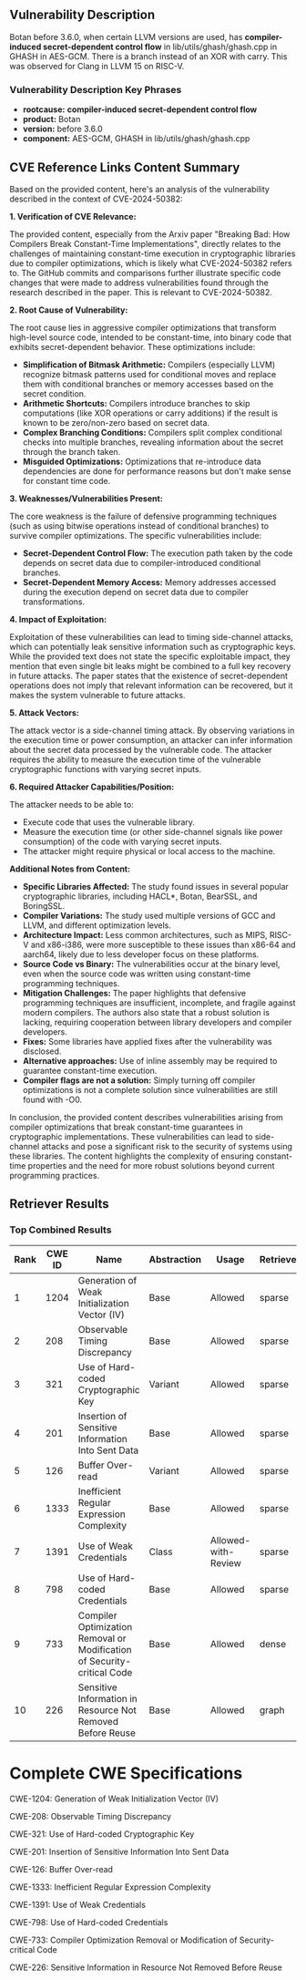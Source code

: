 ## Vulnerability Description
Botan before 3.6.0, when certain LLVM versions are used, has **compiler-induced secret-dependent control flow** in lib/utils/ghash/ghash.cpp in GHASH in AES-GCM. There is a branch instead of an XOR with carry. This was observed for Clang in LLVM 15 on RISC-V.

### Vulnerability Description Key Phrases
- **rootcause:** **compiler-induced secret-dependent control flow**
- **product:** Botan
- **version:** before 3.6.0
- **component:** AES-GCM, GHASH in lib/utils/ghash/ghash.cpp

## CVE Reference Links Content Summary
Based on the provided content, here's an analysis of the vulnerability described in the context of CVE-2024-50382:

**1. Verification of CVE Relevance:**

The provided content, especially from the Arxiv paper "Breaking Bad: How Compilers Break Constant-Time Implementations", directly relates to the challenges of maintaining constant-time execution in cryptographic libraries due to compiler optimizations, which is likely what CVE-2024-50382 refers to. The GitHub commits and comparisons further illustrate specific code changes that were made to address vulnerabilities found through the research described in the paper. This is relevant to CVE-2024-50382.

**2. Root Cause of Vulnerability:**

The root cause lies in aggressive compiler optimizations that transform high-level source code, intended to be constant-time, into binary code that exhibits secret-dependent behavior. These optimizations include:

*   **Simplification of Bitmask Arithmetic:** Compilers (especially LLVM) recognize bitmask patterns used for conditional moves and replace them with conditional branches or memory accesses based on the secret condition.
*   **Arithmetic Shortcuts:** Compilers introduce branches to skip computations (like XOR operations or carry additions) if the result is known to be zero/non-zero based on secret data.
*   **Complex Branching Conditions:** Compilers split complex conditional checks into multiple branches, revealing information about the secret through the branch taken.
*   **Misguided Optimizations:** Optimizations that re-introduce data dependencies are done for performance reasons but don't make sense for constant time code.

**3. Weaknesses/Vulnerabilities Present:**

The core weakness is the failure of defensive programming techniques (such as using bitwise operations instead of conditional branches) to survive compiler optimizations. The specific vulnerabilities include:

*   **Secret-Dependent Control Flow:** The execution path taken by the code depends on secret data due to compiler-introduced conditional branches.
*   **Secret-Dependent Memory Access:** Memory addresses accessed during the execution depend on secret data due to compiler transformations.

**4. Impact of Exploitation:**

Exploitation of these vulnerabilities can lead to timing side-channel attacks, which can potentially leak sensitive information such as cryptographic keys. While the provided text does not state the specific exploitable impact, they mention that even single bit leaks might be combined to a full key recovery in future attacks. The paper states that the existence of secret-dependent operations does not imply that relevant information can be recovered, but it makes the system vulnerable to future attacks.

**5. Attack Vectors:**

The attack vector is a side-channel timing attack. By observing variations in the execution time or power consumption, an attacker can infer information about the secret data processed by the vulnerable code. The attacker requires the ability to measure the execution time of the vulnerable cryptographic functions with varying secret inputs.

**6. Required Attacker Capabilities/Position:**

The attacker needs to be able to:

*   Execute code that uses the vulnerable library.
*   Measure the execution time (or other side-channel signals like power consumption) of the code with varying secret inputs.
*   The attacker might require physical or local access to the machine.

**Additional Notes from Content:**

*   **Specific Libraries Affected:** The study found issues in several popular cryptographic libraries, including HACL*, Botan, BearSSL, and BoringSSL.
*   **Compiler Variations:** The study used multiple versions of GCC and LLVM, and different optimization levels.
*   **Architecture Impact:** Less common architectures, such as MIPS, RISC-V and x86-i386, were more susceptible to these issues than x86-64 and aarch64, likely due to less developer focus on these platforms.
*  **Source Code vs Binary:** The vulnerabilities occur at the binary level, even when the source code was written using constant-time programming techniques.
*   **Mitigation Challenges:** The paper highlights that defensive programming techniques are insufficient, incomplete, and fragile against modern compilers.  The authors also state that a robust solution is lacking, requiring cooperation between library developers and compiler developers.
*   **Fixes:** Some libraries have applied fixes after the vulnerability was disclosed.
*   **Alternative approaches:** Use of inline assembly may be required to guarantee constant-time execution.
*  **Compiler flags are not a solution:** Simply turning off compiler optimizations is not a complete solution since vulnerabilities are still found with -O0.

In conclusion, the provided content describes vulnerabilities arising from compiler optimizations that break constant-time guarantees in cryptographic implementations. These vulnerabilities can lead to side-channel attacks and pose a significant risk to the security of systems using these libraries. The content highlights the complexity of ensuring constant-time properties and the need for more robust solutions beyond current programming practices.

## Retriever Results

### Top Combined Results

| Rank | CWE ID | Name | Abstraction | Usage  | Retrievers | Individual Scores |
|------|--------|------|-------------|-------|------------|-------------------|
| 1 | 1204 | Generation of Weak Initialization Vector (IV) | Base | Allowed | sparse | 0.235 |
| 2 | 208 | Observable Timing Discrepancy | Base | Allowed | sparse | 0.228 |
| 3 | 321 | Use of Hard-coded Cryptographic Key | Variant | Allowed | sparse | 0.226 |
| 4 | 201 | Insertion of Sensitive Information Into Sent Data | Base | Allowed | sparse | 0.221 |
| 5 | 126 | Buffer Over-read | Variant | Allowed | sparse | 0.220 |
| 6 | 1333 | Inefficient Regular Expression Complexity | Base | Allowed | sparse | 0.217 |
| 7 | 1391 | Use of Weak Credentials | Class | Allowed-with-Review | sparse | 0.215 |
| 8 | 798 | Use of Hard-coded Credentials | Base | Allowed | sparse | 0.214 |
| 9 | 733 | Compiler Optimization Removal or Modification of Security-critical Code | Base | Allowed | dense | 0.508 |
| 10 | 226 | Sensitive Information in Resource Not Removed Before Reuse | Base | Allowed | graph | 0.003 |



# Complete CWE Specifications

CWE-1204: Generation of Weak Initialization Vector (IV)

CWE-208: Observable Timing Discrepancy

CWE-321: Use of Hard-coded Cryptographic Key

CWE-201: Insertion of Sensitive Information Into Sent Data

CWE-126: Buffer Over-read

CWE-1333: Inefficient Regular Expression Complexity

CWE-1391: Use of Weak Credentials

CWE-798: Use of Hard-coded Credentials

CWE-733: Compiler Optimization Removal or Modification of Security-critical Code

CWE-226: Sensitive Information in Resource Not Removed Before Reuse